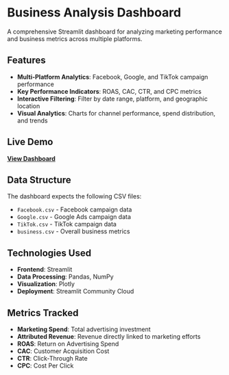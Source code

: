 # Business Analysis Dashboard

A comprehensive Streamlit dashboard for analyzing marketing performance and business metrics across multiple platforms.

## Features

- **Multi-Platform Analytics**: Facebook, Google, and TikTok campaign performance
- **Key Performance Indicators**: ROAS, CAC, CTR, and CPC metrics
- **Interactive Filtering**: Filter by date range, platform, and geographic location
- **Visual Analytics**: Charts for channel performance, spend distribution, and trends

## Live Demo

**[View Dashboard](https://business-analysis-dashboard.streamlit.app)**

## Data Structure

The dashboard expects the following CSV files:
- `Facebook.csv` - Facebook campaign data
- `Google.csv` - Google Ads campaign data  
- `TikTok.csv` - TikTok campaign data
- `business.csv` - Overall business metrics

## Technologies Used

- **Frontend**: Streamlit
- **Data Processing**: Pandas, NumPy
- **Visualization**: Plotly
- **Deployment**: Streamlit Community Cloud

## Metrics Tracked

- **Marketing Spend**: Total advertising investment
- **Attributed Revenue**: Revenue directly linked to marketing efforts
- **ROAS**: Return on Advertising Spend
- **CAC**: Customer Acquisition Cost
- **CTR**: Click-Through Rate
- **CPC**: Cost Per Click

